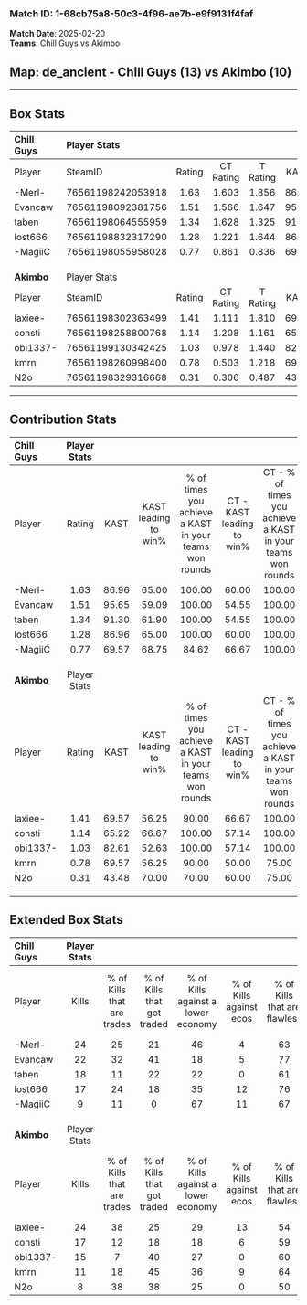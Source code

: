 ### Match ID: 1-68cb75a8-50c3-4f96-ae7b-e9f9131f4faf  
**Match Date**: 2025-02-20  
**Teams**: Chill Guys vs Akimbo  

## **Map**: de_ancient - Chill Guys (13) vs Akimbo (10)  
---  

## Box Stats  

| **Chill Guys** | Player Stats      |        |           |          |       |       |       |         |        |      |     |
| :- | :- | :-: | :-: | :-: | :-: | :-: | :-: | :-: | :-: | :-: | :-: |
| Player         | SteamID           | Rating | CT Rating | T Rating | KAST  |  ADR  | Kills | Assists | Deaths | K/D  | HS% |
| -Merl-         | 76561198242053918 |  1.63  |   1.603   |  1.856   | 86.96 | 102.3 |  24   |    7    |   14   | 1.71 | 62  |
| Evancaw        | 76561198092381756 |  1.51  |   1.566   |  1.647   | 95.65 | 79.2  |  22   |    4    |   15   | 1.47 | 40  |
| taben          | 76561198064555959 |  1.34  |   1.628   |  1.325   | 91.30 | 84.7  |  18   |    9    |   16   | 1.13 | 44  |
| lost666        | 76561198832317290 |  1.28  |   1.221   |  1.644   | 86.96 | 83.4  |  17   |    7    |   15   | 1.13 | 88  |
| -MagiiC        | 76561198055958028 |  0.77  |   0.861   |  0.836   | 69.57 | 56.1  |   9   |    8    |   15   | 0.60 | 44  |
|                |                   |        |           |          |       |       |       |         |        |      |     |
|                |                   |        |           |          |       |       |       |         |        |      |     |
|                |                   |        |           |          |       |       |       |         |        |      |     |
| **Akimbo**     | Player Stats      |        |           |          |       |       |       |         |        |      |     |
| Player         | SteamID           | Rating | CT Rating | T Rating | KAST  |  ADR  | Kills | Assists | Deaths | K/D  | HS% |
| laxiee-        | 76561198302363499 |  1.41  |   1.111   |  1.810   | 69.57 | 101.1 |  24   |    1    |   17   | 1.41 | 54  |
| consti         | 76561198258800768 |  1.14  |   1.208   |  1.161   | 65.22 | 82.1  |  17   |    5    |   14   | 1.21 | 35  |
| obi1337-       | 76561199130342425 |  1.03  |   0.978   |  1.440   | 82.61 | 72.7  |  15   |    3    |   19   | 0.79 | 53  |
| kmrn           | 76561198260998400 |  0.78  |   0.503   |  1.218   | 69.57 | 59.5  |  11   |    6    |   18   | 0.61 | 81  |
| N2o            | 76561198329316668 |  0.31  |   0.306   |  0.487   | 43.48 | 41.7  |   8   |    1    |   22   | 0.36 | 50  |
---  

## Contribution Stats  

| **Chill Guys** | Player Stats |       |                      |                                                        |                           |                                                             |                          |                                                            |
| :- | :-: | :-: | :-: | :-: | :-: | :-: | :-: | :-: |
| Player         |    Rating    | KAST  | KAST leading to win% | % of times you achieve a KAST in your teams won rounds | CT - KAST leading to win% | CT - % of times you achieve a KAST in your teams won rounds | T - KAST leading to win% | T - % of times you achieve a KAST in your teams won rounds |
| -Merl-         |     1.63     | 86.96 |        65.00         |                         100.00                         |           60.00           |                           100.00                            |          70.00           |                           100.00                           |
| Evancaw        |     1.51     | 95.65 |        59.09         |                         100.00                         |           54.55           |                           100.00                            |          63.64           |                           100.00                           |
| taben          |     1.34     | 91.30 |        61.90         |                         100.00                         |           54.55           |                           100.00                            |          70.00           |                           100.00                           |
| lost666        |     1.28     | 86.96 |        65.00         |                         100.00                         |           60.00           |                           100.00                            |          70.00           |                           100.00                           |
| -MagiiC        |     0.77     | 69.57 |        68.75         |                         84.62                          |           66.67           |                           100.00                            |          71.43           |                           71.43                            |
|                |              |       |                      |                                                        |                           |                                                             |                          |                                                            |
|                |              |       |                      |                                                        |                           |                                                             |                          |                                                            |
|                |              |       |                      |                                                        |                           |                                                             |                          |                                                            |
| **Akimbo**     | Player Stats |       |                      |                                                        |                           |                                                             |                          |                                                            |
| Player         |    Rating    | KAST  | KAST leading to win% | % of times you achieve a KAST in your teams won rounds | CT - KAST leading to win% | CT - % of times you achieve a KAST in your teams won rounds | T - KAST leading to win% | T - % of times you achieve a KAST in your teams won rounds |
| laxiee-        |     1.41     | 69.57 |        56.25         |                         90.00                          |           66.67           |                           100.00                            |          50.00           |                           83.33                            |
| consti         |     1.14     | 65.22 |        66.67         |                         100.00                         |           57.14           |                           100.00                            |          75.00           |                           100.00                           |
| obi1337-       |     1.03     | 82.61 |        52.63         |                         100.00                         |           57.14           |                           100.00                            |          50.00           |                           100.00                           |
| kmrn           |     0.78     | 69.57 |        56.25         |                         90.00                          |           50.00           |                            75.00                            |          60.00           |                           100.00                           |
| N2o            |     0.31     | 43.48 |        70.00         |                         70.00                          |           60.00           |                            75.00                            |          80.00           |                           66.67                            |
---  

## Extended Box Stats  

| **Chill Guys** | Player Stats |                            |                            |                                    |                         |                              |                                 |        |                             |                                     |                          |                               |                            |
| :- | :-: | :-: | :-: | :-: | :-: | :-: | :-: | :-: | :-: | :-: | :-: | :-: | :-: |
| Player         |    Kills     | % of Kills that are trades | % of Kills that got traded | % of Kills against a lower economy | % of Kills against ecos | % of Kills that are flawless | % of Kills that are close duels | Deaths | % of Deaths that get traded | % of Deaths against a lower economy | % of Deaths against ecos | % of Deaths that are flawless | % of Deaths that are close |
| -Merl-         |      24      |             25             |             21             |                 46                 |            4            |              63              |                8                |   14   |             29              |                 14                  |            0             |              64               |             0              |
| Evancaw        |      22      |             32             |             41             |                 18                 |            5            |              77              |                0                |   15   |             27              |                 20                  |            0             |              67               |             7              |
| taben          |      18      |             11             |             22             |                 22                 |            0            |              61              |                6                |   16   |             38              |                 19                  |            0             |              44               |             6              |
| lost666        |      17      |             24             |             18             |                 35                 |           12            |              76              |                0                |   15   |             40              |                 20                  |            0             |              53               |             13             |
| -MagiiC        |      9       |             11             |             0              |                 67                 |           11            |              67              |               11                |   15   |             20              |                 13                  |            0             |              60               |             13             |
|                |              |                            |                            |                                    |                         |                              |                                 |        |                             |                                     |                          |                               |                            |
|                |              |                            |                            |                                    |                         |                              |                                 |        |                             |                                     |                          |                               |                            |
|                |              |                            |                            |                                    |                         |                              |                                 |        |                             |                                     |                          |                               |                            |
| **Akimbo**     | Player Stats |                            |                            |                                    |                         |                              |                                 |        |                             |                                     |                          |                               |                            |
| Player         |    Kills     | % of Kills that are trades | % of Kills that got traded | % of Kills against a lower economy | % of Kills against ecos | % of Kills that are flawless | % of Kills that are close duels | Deaths | % of Deaths that get traded | % of Deaths against a lower economy | % of Deaths against ecos | % of Deaths that are flawless | % of Deaths that are close |
| laxiee-        |      24      |             38             |             25             |                 29                 |           13            |              54              |               13                |   17   |             18              |                 18                  |            6             |              76               |             0              |
| consti         |      17      |             12             |             18             |                 18                 |            6            |              59              |                0                |   14   |             14              |                 29                  |            7             |              79               |             7              |
| obi1337-       |      15      |             7              |             40             |                 27                 |            0            |              60              |               20                |   19   |             42              |                 21                  |            0             |              74               |             5              |
| kmrn           |      11      |             18             |             45             |                 36                 |            9            |              64              |                0                |   18   |             22              |                 22                  |            0             |              56               |             6              |
| N2o            |      8       |             38             |             38             |                 25                 |            0            |              50              |                0                |   22   |             18              |                 18                  |            5             |              64               |             5              |
